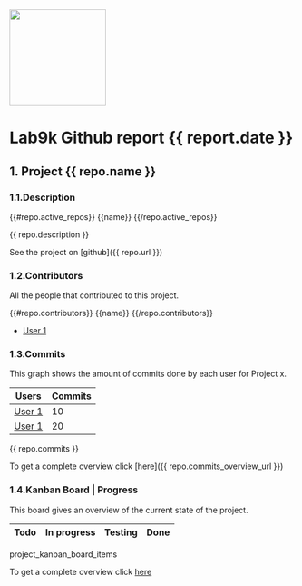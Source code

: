 <img src="https://lab9k.github.io/images/logo.svg" width="170">

# Lab9k Github report {{ report.date }}

## 1. Project {{ repo.name }}

### 1.1.Description

{{#repo.active_repos}}
{{name}}
{{/repo.active_repos}}



{{ repo.description }}

See the project on [github]({{ repo.url }})

### 1.2.Contributors

All the people that contributed to this project.

{{#repo.contributors}}
{{name}}
{{/repo.contributors}}

* [User 1](https://github.com/rubenalliet)

### 1.3.Commits

This graph shows the amount of commits done by each user for Project x.

| Users                                    | Commits |
| ---------------------------------------- | ------- |
| [User 1](https://github.com/rubenalliet) | 10      |
| [User 1](https://github.com/rubenalliet) | 20      |

{{ repo.commits }}

To get a complete overview click [here]({{ repo.commits_overview_url }})

### 1.4.Kanban Board | Progress

This board gives an overview of the current state of the project.

| Todo | In progress | Testing | Done |
| ---- | ----------- | ------- | ---- |


project_kanban_board_items

To get a complete overview click [here](project_kanban_board_url)

